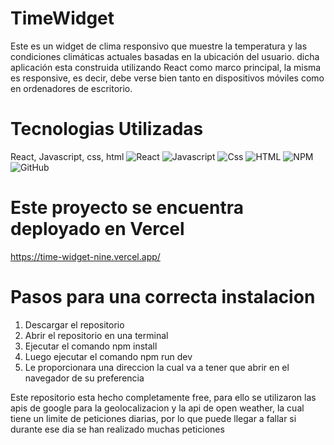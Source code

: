 # TimeWidget
 Este es un widget de clima responsivo que muestre la temperatura y las condiciones climáticas actuales basadas en la ubicación del usuario. dicha aplicación esta construida utilizando React como marco principal, la misma es responsive, es decir, debe verse bien tanto en dispositivos móviles como en ordenadores de escritorio.

# Tecnologias Utilizadas
React, Javascript, css, html
![React]([https://myoctocat.com/assets/images/base-octocat.svg](https://camo.githubusercontent.com/634ac4573efe366be621f3d1952bf763970c98312f8dd6d99bcf4eddfa19e9f7/68747470733a2f2f696d672e736869656c64732e696f2f62616467652f2d52656163742d3631444146423f7374796c653d666c61742d737175617265266c6f676f3d7265616374266c6f676f436f6c6f723d666666666666))
![Javascript]([https://myoctocat.com/assets/images/base-octocat.svg](https://camo.githubusercontent.com/a1309b252e82434062012a8073fa9fc1416a96289b7ca11555577b9fbe1cf03e/68747470733a2f2f696d672e736869656c64732e696f2f62616467652f2d4a6176615363726970742d2532334637444631433f7374796c653d666c61742d737175617265266c6f676f3d6a617661736372697074266c6f676f436f6c6f723d303030303030266c6162656c436f6c6f723d25323346374446314326636f6c6f723d253233464643453541))
![Css]([https://myoctocat.com/assets/images/base-octocat.svg](https://camo.githubusercontent.com/19d98ab99fe0a1a5c00ef27920be3ada8548f2476877db0598960ac2a5f8788d/68747470733a2f2f696d672e736869656c64732e696f2f62616467652f2d435353332d2532333135373242363f7374796c653d666c61742d737175617265266c6f676f3d63737333))
![HTML]([https://myoctocat.com/assets/images/base-octocat.svg](https://camo.githubusercontent.com/06665e6f45ec20771b9a52a08d79ffc424bfc2e213e3d9601d06bf067c29442e/68747470733a2f2f696d672e736869656c64732e696f2f62616467652f2d6e706d2d4342333833373f7374796c653d666c61742d737175617265266c6f676f3d6e706d3f7374796c653d666c61742d737175617265266c6f676f3d4e706d266c6f676f436f6c6f723d666666666666))
![NPM]([https://myoctocat.com/assets/images/base-octocat.svg](https://camo.githubusercontent.com/9a7c8c4ee62739436a191706be9f786a813dc377ce778522da198cb94874dc22/68747470733a2f2f696d672e736869656c64732e696f2f62616467652f2d48544d4c352d2532334534344432373f7374796c653d666c61742d737175617265266c6f676f3d68746d6c35266c6f676f436f6c6f723d666666666666))
![GitHub]([https://myoctocat.com/assets/images/base-octocat.svg](https://camo.githubusercontent.com/85dc47a56a4e73ae7b6e64b3b4416785497e74219ae179ae8faaaca10d5a78d9/68747470733a2f2f696d672e736869656c64732e696f2f62616467652f2d4769744875622d3138313731373f7374796c653d666c61742d737175617265266c6f676f3d676974687562))

# Este proyecto se encuentra deployado en Vercel
https://time-widget-nine.vercel.app/

# Pasos para una correcta instalacion
1. Descargar el repositorio
2. Abrir el repositorio en una terminal 
3. Ejecutar el comando npm install 
4. Luego ejecutar el comando npm run dev
5. Le proporcionara una direccion la cual va a tener que abrir en el navegador de su preferencia

Este repositorio esta hecho completamente free, para ello se utilizaron las apis de google para la geolocalizacion y la api de open weather, la cual tiene un limite de peticiones diarias, por lo que puede llegar a fallar si durante ese dia se han realizado muchas peticiones 

